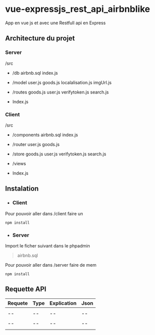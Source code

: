 # vue-expressjs_rest_api_airbnblike

App en vue js et avec une Restfull api en Express

## Architecture du projet 
### Server
/src

 - /db 
		 airbnb.sql 
		 index.js
		 
 - /model
		user.js
		goods.js
		localalisation.js
		imgUrl.js
 
 - /routes
		 goods.js
		 user.js
		 verifytoken.js
		 search.js
 - Index.js

### Client
/src

 - /components
		 airbnb.sql 
		 index.js
		 
 - /router
		user.js
		goods.js
		
 
 - /store
		 goods.js
		 user.js
		 verifytoken.js
		 search.js
		 
 - /views
 
 - Index.js

## Instalation

 - ### Client

Pour pouvoir aller dans /client faire un

	npm install

 - ### Server
Import le ficher suivant dans le phpadmin
> airbnb.sql 

Pour pouvoir aller dans /server faire de mem

	npm install
	
## Requette API
| Requete | Type   | Explication | Json |  
|--|--|--|--|
|  |  |  |  |
|--|--|--|--|
|  |  |  |  |
|--|--|--|--|
|  |  |  |  |



<!--stackedit_data:
eyJoaXN0b3J5IjpbLTY0MTk3ODI4NCwxOTkwNjM5MDAxLDU4ND
kxNzY2NCwxOTU0NTY3NTY3LC03NjY3Njg2NzQsMTIwNjk2Mjcz
MiwtODM2NzUxNTg3LDkxMDUyNzk1OCwtNjA3OTMwMzQyLC0xOT
c4NjUyMjQ3LC0zMzI0NTUzNjNdfQ==
-->